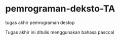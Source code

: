 # pemrograman-deksto-TA
tugas akhir pemrograman destop

Tugas akhir ini ditulis menggunakan bahasa pasccal
